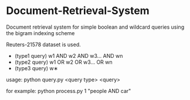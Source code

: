 # Document-Retrieval-System
Document retrieval system for simple boolean and wildcard queries using the bigram indexing scheme

Reuters-21578 dataset is used.

* (type1 query) w1 AND w2 AND w3... AND wn
* (type2 query) w1 OR w2 OR w3... OR wn
* (type3 query) w∗

usage: python query.py \<query type\> \<query\>

for example: python process.py 1 "people AND car"
